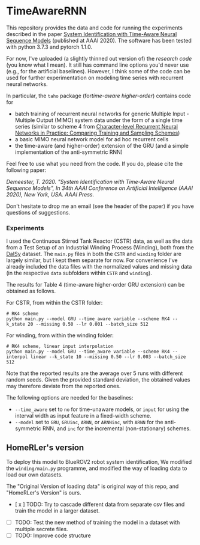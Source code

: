 # TimeAwareRNN

This repository provides the data and code for running the experiments described in
the paper [System Identification with Time-Aware Neural Sequence Models](https://arxiv.org/pdf/1911.09431.pdf) (published at AAAI 2020).
The software has been tested with python 3.7.3 and pytorch 1.1.0.

For now, I've uploaded (a slightly thinned out version of) the _research code_ (you know what I mean).
It still has command line options you'd never use (e.g., for the artificial baselines).
However, I think some of the code can be used for further experimentation on modeling time series with recurrent neural networks.

In particular, the `taho` package (for*time-aware higher-order*) contains code for

- batch training of recurrent neural networks for generic
  Multiple Input - Multiple Output (MIMO) system data under the form of a single time series
  (similar to scheme 4 from [Character-level Recurrent Neural Networks in Practice: Comparing Training and
  Sampling Schemes](https://arxiv.org/pdf/1801.00632.pdf))
- a basic MIMO neural network model for ad hoc recurrent cells
- the time-aware (and higher-order) extension of the GRU (and a simple implementation of the anti-symmetric RNN)

Feel free to use what you need from the code. If you do, please cite the following paper:

_Demeester, T. 2020. "System Identification with Time-Aware Neural Sequence Models",
In 34th AAAI Conference on Artificial Intelligence (AAAI 2020), New York, USA. AAAI Press._

Don't hesitate to drop me an email (see the header of the paper) if you have questions of suggestions.

### Experiments

I used the Continuous Stirred Tank Reactor (CSTR) data,
as well as the data from a Test Setup of an Industrial Winding Process (Winding), both from the [DaISy](https://homes.esat.kuleuven.be/~smc/daisy/daisydata.html) dataset.
The `main.py` files in both the `CSTR` and `winding` folder are largely similar, but I kept them separate for now.
For convenience I've already included the data files with the normalized values and missing data
(in the respective `data` subfolders within `CSTR` and `winding`).

The results for Table 4 (time-aware higher-order GRU extension) can be obtained as follows.

For CSTR, from within the CSTR folder:

```console
# RK4 scheme
python main.py --model GRU --time_aware variable --scheme RK4 --k_state 20 --missing 0.50 --lr 0.001 --batch_size 512
```

For winding, from within the winding folder:

```console
# RK4 scheme, linear input interpolation
python main.py --model GRU --time_aware variable --scheme RK4 --interpol linear --k_state 10 --missing 0.50 --lr 0.003 --batch_size 512
```

Note that the reported results are the average over 5 runs with different random seeds.
Given the provided standard deviation, the obtained values may therefore deviate from the reported ones.

The following options are needed for the baselines:

- `--time_aware` set to `no` for time-unaware models, or `input` for using the interval width as input feature in a fixed-width scheme.
- `--model` set to `GRU`, `GRUinc`, `ARNN`, or `ARNNinc`, with `ARNN` for the anti-symmetric RNN, and `inc` for the incremental (non-stationary) schemes.

## HomeRLer's version

To deploy this model to BlueROV2 robot system identification, We modified the `winding/main.py` programme, and modified the way of loading data to load our own datasets.

The "Original Version of loading data" is original way of this repo, and "HomeRLer's Version" is ours.

- [ x ] TODO: Try to cascade different data from separate csv files and train the model in a larger dataset.
- [ ] TODO: Test the new method of training the model in a dataset with multiple secrete files.
- [ ] TODO: Improve code structure
